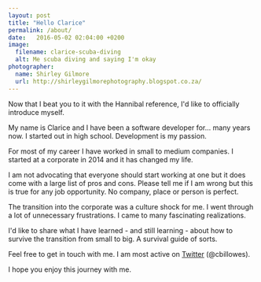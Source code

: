 ```yaml
---
layout: post
title: "Hello Clarice"
permalink: /about/
date:   2016-05-02 02:04:00 +0200
image:
  filename: clarice-scuba-diving
  alt: Me scuba diving and saying I'm okay
photographer:
  name: Shirley Gilmore
  url: http://shirleygilmorephotography.blogspot.co.za/
---
```


Now that I beat you to it with the Hannibal reference, I'd like to officially
introduce myself.

My name is Clarice and I have been a software developer for... many years now. I
started out in high school. Development is my passion.

For most of my career I have worked in small to medium companies. I started at
a corporate in 2014 and it has changed my life.

I am not advocating that everyone should start working at one but it does come
with a large list of pros and cons. Please tell me if I am wrong but this is
true for any job opportunity. No company, place or person is perfect.

The transition into the corporate was a culture shock for me. I went through a
lot of unnecessary frustrations. I came to many fascinating realizations.

I'd like to share what I have learned - and still learning - about how to
survive the transition from small to big. A survival guide of sorts.

Feel free to get in touch with me. I am most active on
[Twitter](http://www.twitter.com/cbillowes) (@cbillowes).

I hope you enjoy this journey with me.
